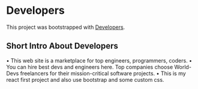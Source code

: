 # Developers

This project was bootstrapped with [Developers](https://w-developers.netlify.app/).

## Short Intro About Developers

• This web site is a marketplace for top engineers, programmers, coders.
• You can hire best devs and engineers here. Top companies choose World-Devs freelancers for their mission-critical software projects.
• This is my react first project and also use bootstrap and some custom css.
